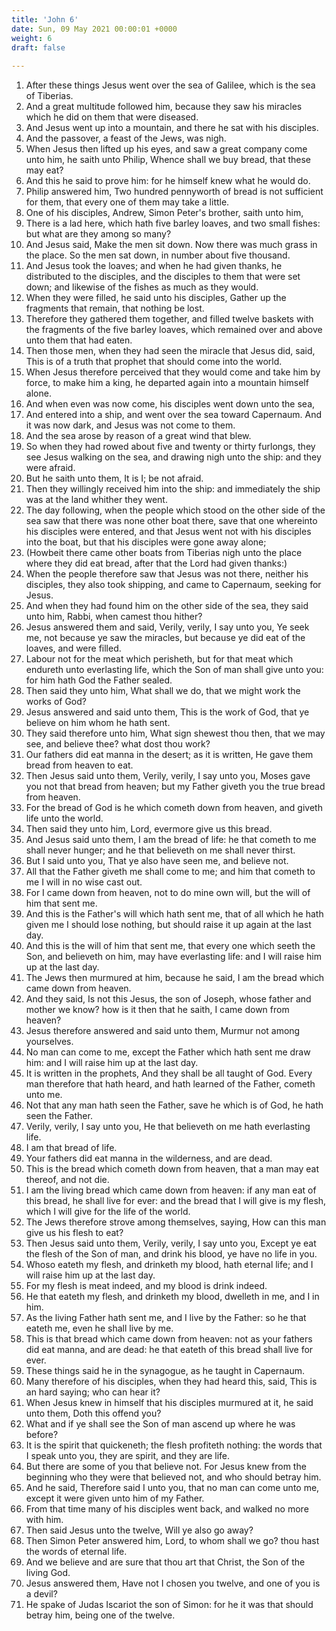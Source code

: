 ```yaml
---
title: 'John 6'
date: Sun, 09 May 2021 00:00:01 +0000
weight: 6
draft: false
  
---
```


1. After these things Jesus went over the sea of Galilee, which is the sea of Tiberias.
2. And a great multitude followed him, because they saw his miracles which he did on them that were diseased.
3. And Jesus went up into a mountain, and there he sat with his disciples.
4. And the passover, a feast of the Jews, was nigh.
5. When Jesus then lifted up his eyes, and saw a great company come unto him, he saith unto Philip, Whence shall we buy bread, that these may eat?
6. And this he said to prove him: for he himself knew what he would do.
7. Philip answered him, Two hundred pennyworth of bread is not sufficient for them, that every one of them may take a little.
8. One of his disciples, Andrew, Simon Peter's brother, saith unto him,
9. There is a lad here, which hath five barley loaves, and two small fishes: but what are they among so many?
10. And Jesus said, Make the men sit down. Now there was much grass in the place. So the men sat down, in number about five thousand.
11. And Jesus took the loaves; and when he had given thanks, he distributed to the disciples, and the disciples to them that were set down; and likewise of the fishes as much as they would.
12. When they were filled, he said unto his disciples, Gather up the fragments that remain, that nothing be lost.
13. Therefore they gathered them together, and filled twelve baskets with the fragments of the five barley loaves, which remained over and above unto them that had eaten.
14. Then those men, when they had seen the miracle that Jesus did, said, This is of a truth that prophet that should come into the world.
15. When Jesus therefore perceived that they would come and take him by force, to make him a king, he departed again into a mountain himself alone.
16. And when even was now come, his disciples went down unto the sea,
17. And entered into a ship, and went over the sea toward Capernaum. And it was now dark, and Jesus was not come to them.
18. And the sea arose by reason of a great wind that blew.
19. So when they had rowed about five and twenty or thirty furlongs, they see Jesus walking on the sea, and drawing nigh unto the ship: and they were afraid.
20. But he saith unto them, It is I; be not afraid.
21. Then they willingly received him into the ship: and immediately the ship was at the land whither they went.
22. The day following, when the people which stood on the other side of the sea saw that there was none other boat there, save that one whereinto his disciples were entered, and that Jesus went not with his disciples into the boat, but that his disciples were gone away alone;
23. (Howbeit there came other boats from Tiberias nigh unto the place where they did eat bread, after that the Lord had given thanks:)
24. When the people therefore saw that Jesus was not there, neither his disciples, they also took shipping, and came to Capernaum, seeking for Jesus.
25. And when they had found him on the other side of the sea, they said unto him, Rabbi, when camest thou hither?
26. Jesus answered them and said, Verily, verily, I say unto you, Ye seek me, not because ye saw the miracles, but because ye did eat of the loaves, and were filled.
27. Labour not for the meat which perisheth, but for that meat which endureth unto everlasting life, which the Son of man shall give unto you: for him hath God the Father sealed.
28. Then said they unto him, What shall we do, that we might work the works of God?
29. Jesus answered and said unto them, This is the work of God, that ye believe on him whom he hath sent.
30. They said therefore unto him, What sign shewest thou then, that we may see, and believe thee? what dost thou work?
31. Our fathers did eat manna in the desert; as it is written, He gave them bread from heaven to eat.
32. Then Jesus said unto them, Verily, verily, I say unto you, Moses gave you not that bread from heaven; but my Father giveth you the true bread from heaven.
33. For the bread of God is he which cometh down from heaven, and giveth life unto the world.
34. Then said they unto him, Lord, evermore give us this bread.
35. And Jesus said unto them, I am the bread of life: he that cometh to me shall never hunger; and he that believeth on me shall never thirst.
36. But I said unto you, That ye also have seen me, and believe not.
37. All that the Father giveth me shall come to me; and him that cometh to me I will in no wise cast out.
38. For I came down from heaven, not to do mine own will, but the will of him that sent me.
39. And this is the Father's will which hath sent me, that of all which he hath given me I should lose nothing, but should raise it up again at the last day.
40. And this is the will of him that sent me, that every one which seeth the Son, and believeth on him, may have everlasting life: and I will raise him up at the last day.
41. The Jews then murmured at him, because he said, I am the bread which came down from heaven.
42. And they said, Is not this Jesus, the son of Joseph, whose father and mother we know? how is it then that he saith, I came down from heaven?
43. Jesus therefore answered and said unto them, Murmur not among yourselves.
44. No man can come to me, except the Father which hath sent me draw him: and I will raise him up at the last day.
45. It is written in the prophets, And they shall be all taught of God. Every man therefore that hath heard, and hath learned of the Father, cometh unto me.
46. Not that any man hath seen the Father, save he which is of God, he hath seen the Father.
47. Verily, verily, I say unto you, He that believeth on me hath everlasting life.
48. I am that bread of life.
49. Your fathers did eat manna in the wilderness, and are dead.
50. This is the bread which cometh down from heaven, that a man may eat thereof, and not die.
51. I am the living bread which came down from heaven: if any man eat of this bread, he shall live for ever: and the bread that I will give is my flesh, which I will give for the life of the world.
52. The Jews therefore strove among themselves, saying, How can this man give us his flesh to eat?
53. Then Jesus said unto them, Verily, verily, I say unto you, Except ye eat the flesh of the Son of man, and drink his blood, ye have no life in you.
54. Whoso eateth my flesh, and drinketh my blood, hath eternal life; and I will raise him up at the last day.
55. For my flesh is meat indeed, and my blood is drink indeed.
56. He that eateth my flesh, and drinketh my blood, dwelleth in me, and I in him.
57. As the living Father hath sent me, and I live by the Father: so he that eateth me, even he shall live by me.
58. This is that bread which came down from heaven: not as your fathers did eat manna, and are dead: he that eateth of this bread shall live for ever.
59. These things said he in the synagogue, as he taught in Capernaum.
60. Many therefore of his disciples, when they had heard this, said, This is an hard saying; who can hear it?
61. When Jesus knew in himself that his disciples murmured at it, he said unto them, Doth this offend you?
62. What and if ye shall see the Son of man ascend up where he was before?
63. It is the spirit that quickeneth; the flesh profiteth nothing: the words that I speak unto you, they are spirit, and they are life.
64. But there are some of you that believe not. For Jesus knew from the beginning who they were that believed not, and who should betray him.
65. And he said, Therefore said I unto you, that no man can come unto me, except it were given unto him of my Father.
66. From that time many of his disciples went back, and walked no more with him.
67. Then said Jesus unto the twelve, Will ye also go away?
68. Then Simon Peter answered him, Lord, to whom shall we go? thou hast the words of eternal life.
69. And we believe and are sure that thou art that Christ, the Son of the living God.
70. Jesus answered them, Have not I chosen you twelve, and one of you is a devil?
71. He spake of Judas Iscariot the son of Simon: for he it was that should betray him, being one of the twelve.
